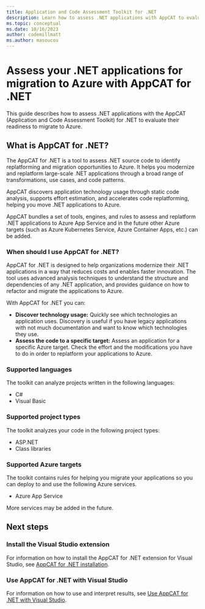 ```yaml
---
title: Application and Code Assessment Toolkit for .NET
description: Learn how to assess .NET applications with AppCAT to evaluate their readiness to migrate to Azure.
ms.topic: conceptual
ms.date: 10/16/2023
author: codemillmatt
ms.author: masoucou
---
```


# Assess your .NET applications for migration to Azure with AppCAT for .NET

This guide describes how to assess .NET applications with the AppCAT (Application and Code Assessment Toolkit) for .NET to evaluate their readiness to migrate to Azure.

## What is AppCAT for .NET?

The AppCAT for .NET is a tool to assess .NET source code to identify replatforming and migration opportunities to Azure. It helps you modernize and replatform large-scale .NET applications through a broad range of transformations, use cases, and code patterns.

AppCAT discovers application technology usage through static code analysis, supports effort estimation, and accelerates code replatforming, helping you move .NET applications to Azure.

AppCAT bundles a set of tools, engines, and rules to assess and replatform .NET applications to Azure App Service and in the future other Azure targets (such as Azure Kubernetes Service, Azure Container Apps, etc.) can be added.

### When should I use AppCAT for .NET?

AppCAT for .NET is designed to help organizations modernize their .NET applications in a way that reduces costs and enables faster innovation. The tool uses advanced analysis techniques to understand the structure and dependencies of any .NET application, and provides guidance on how to refactor and migrate the applications to Azure.

With AppCAT for .NET you can:

- **Discover technology usage:** Quickly see which technologies an application uses. Discovery is useful if you have legacy applications with not much documentation and want to know which technologies they use.
- **Assess the code to a specific target:** Assess an application for a specific Azure target. Check the effort and the modifications you have to do in order to replatform your applications to Azure.

### Supported languages

The toolkit can analyze projects written in the following languages:

- C#
- Visual Basic

### Supported project types

The toolkit analyzes your code in the following project types:

- ASP.NET
- Class libraries

### Supported Azure targets

The toolkit contains rules for helping you migrate your applications so you can deploy to and use the following Azure services.

- Azure App Service

More services may be added in the future.

## Next steps

### Install the Visual Studio extension

For information on how to install the AppCAT for .NET extension for Visual Studio, see [AppCAT for .NET installation](./install.md).

### Use AppCAT for .NET with Visual Studio

For information on how to use and interpret results, see [Use AppCAT for .NET with Visual Studio](visual-studio.md).
